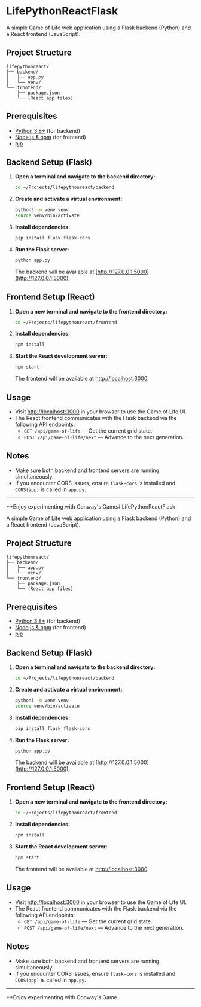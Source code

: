 # LifePythonReactFlask

A simple Game of Life web application using a Flask backend (Python) and a React frontend (JavaScript).

## Project Structure

```
lifepythonreact/
├── backend/
│   ├── app.py
│   └── venv/
└── frontend/
    ├── package.json
    └── (React app files)
```

## Prerequisites

- [Python 3.8+](https://www.python.org/downloads/) (for backend)
- [Node.js & npm](https://nodejs.org/) (for frontend)
- [pip](https://pip.pypa.io/en/stable/)

## Backend Setup (Flask)

1. **Open a terminal and navigate to the backend directory:**
    ```bash
    cd ~/Projects/lifepythonreact/backend
    ```

2. **Create and activate a virtual environment:**
    ```bash
    python3 -m venv venv
    source venv/bin/activate
    ```

3. **Install dependencies:**
    ```bash
    pip install flask flask-cors
    ```

4. **Run the Flask server:**
    ```bash
    python app.py
    ```
    The backend will be available at [http://127.0.0.1:5000](http://127.0.0.1:5000).

## Frontend Setup (React)

1. **Open a new terminal and navigate to the frontend directory:**
    ```bash
    cd ~/Projects/lifepythonreact/frontend
    ```

2. **Install dependencies:**
    ```bash
    npm install
    ```

3. **Start the React development server:**
    ```bash
    npm start
    ```
    The frontend will be available at [http://localhost:3000](http://localhost:3000).

## Usage

- Visit [http://localhost:3000](http://localhost:3000) in your browser to use the Game of Life UI.
- The React frontend communicates with the Flask backend via the following API endpoints:
    - `GET /api/game-of-life` — Get the current grid state.
    - `POST /api/game-of-life/next` — Advance to the next generation.

## Notes

- Make sure both backend and frontend servers are running simultaneously.
- If you encounter CORS issues, ensure `flask-cors` is installed and `CORS(app)` is called in `app.py`.

---

**Enjoy experimenting with Conway's Game# LifePythonReactFlask

A simple Game of Life web application using a Flask backend (Python) and a React frontend (JavaScript).

## Project Structure

```
lifepythonreact/
├── backend/
│   ├── app.py
│   └── venv/
└── frontend/
    ├── package.json
    └── (React app files)
```

## Prerequisites

- [Python 3.8+](https://www.python.org/downloads/) (for backend)
- [Node.js & npm](https://nodejs.org/) (for frontend)
- [pip](https://pip.pypa.io/en/stable/)

## Backend Setup (Flask)

1. **Open a terminal and navigate to the backend directory:**
    ```bash
    cd ~/Projects/lifepythonreact/backend
    ```

2. **Create and activate a virtual environment:**
    ```bash
    python3 -m venv venv
    source venv/bin/activate
    ```

3. **Install dependencies:**
    ```bash
    pip install flask flask-cors
    ```

4. **Run the Flask server:**
    ```bash
    python app.py
    ```
    The backend will be available at [http://127.0.0.1:5000](http://127.0.0.1:5000).

## Frontend Setup (React)

1. **Open a new terminal and navigate to the frontend directory:**
    ```bash
    cd ~/Projects/lifepythonreact/frontend
    ```

2. **Install dependencies:**
    ```bash
    npm install
    ```

3. **Start the React development server:**
    ```bash
    npm start
    ```
    The frontend will be available at [http://localhost:3000](http://localhost:3000).

## Usage

- Visit [http://localhost:3000](http://localhost:3000) in your browser to use the Game of Life UI.
- The React frontend communicates with the Flask backend via the following API endpoints:
    - `GET /api/game-of-life` — Get the current grid state.
    - `POST /api/game-of-life/next` — Advance to the next generation.

## Notes

- Make sure both backend and frontend servers are running simultaneously.
- If you encounter CORS issues, ensure `flask-cors` is installed and `CORS(app)` is called in `app.py`.

---

**Enjoy experimenting with Conway's Game

